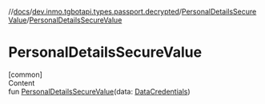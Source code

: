 //[docs](../../../index.md)/[dev.inmo.tgbotapi.types.passport.decrypted](../index.md)/[PersonalDetailsSecureValue](index.md)/[PersonalDetailsSecureValue](-personal-details-secure-value.md)



# PersonalDetailsSecureValue  
[common]  
Content  
fun [PersonalDetailsSecureValue](-personal-details-secure-value.md)(data: [DataCredentials](../../dev.inmo.tgbotapi.types.passport.credentials/-data-credentials/index.md))  



